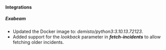 
#### Integrations

##### Exabeam

- Updated the Docker image to: *demisto/python3:3.10.13.72123*.
- Added support for the *lookback* parameter in ***fetch-incidents*** to allow fetching older incidents.
